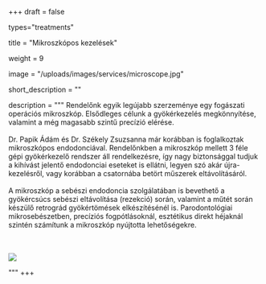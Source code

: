 +++
draft = false

types="treatments"

title = "Mikroszkópos kezelések"

weight = 9

image = "/uploads/images/services/microscope.jpg"

short_description = ""

description =  """
Rendelőnk egyik legújabb szerzeménye egy fogászati operációs mikroszkóp. 
Elsődleges célunk a gyökérkezelés megkönnyítése, valamint a még magasabb szintű precízió elérése.
<br><br>Dr. Papik Ádám és Dr. Székely Zsuzsanna már korábban is foglalkoztak mikroszkópos endodonciával. Rendelőnkben a mikroszkóp mellett 3 féle gépi gyökérkezelő rendszer áll rendelkezésre, így nagy biztonsággal tudjuk a kihívást jelentő endodonciai eseteket is ellátni, legyen szó akár újra-kezelésről, vagy korábban a csatornába betört műszerek eltávolításáról.
<br><br>A mikroszkóp a sebészi endodoncia szolgálatában is bevethető a gyökércsúcs sebészi eltávolítása (rezekció) során, valamint a műtét során készülő retrográd gyökértömések elkészítésénél is.
Parodontológiai mikrosebészetben, precíziós fogpótlásoknál, esztétikus direkt héjaknál szintén számítunk a mikroszkóp nyújtotta lehetőségekre.
<br><br><br>
<div class="row">
    <div class="col-xs-12">
        <img class="centred-img" src="/uploads/images/services/microscope-single.jpg"/>
    </div>
</div> 

​"""
+++
